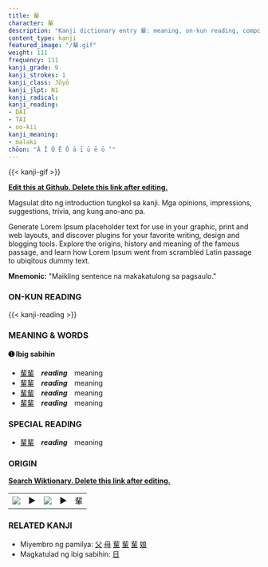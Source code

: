```yaml
---
title: 輩
character: 輩
description: "Kanji dictionary entry 輩: meaning, on-kun reading, compounds, origin, related kanji"
content_type: kanji
featured_image: "/輩.gif"
weight: 111
frequency: 111
kanji_grade: 9
kanji_strokes: 1
kanji_class: Jōyō
kanji_jlpt: N1
kanji_radical: 
kanji_reading: 
- DAI
- TAI
- oo-kii
kanji_meaning:
- malaki
chōon: "Ā Ī Ū Ē Ō ā ī ū ē ō ’"
---
```

[//]: # (Don't edit the line below. Kanji animated GIF code is automatically generated.)
{{< kanji-gif >}}

[//]: # (Edit below this line.)

**[Edit this at Github. Delete this link after editing.](https://github.com/tim0g/tim/tree/main/content/kanji/輩/index.md)**

Magsulat dito ng introduction tungkol sa kanji. Mga opinions, impressions, suggestions, trivia, ang kung ano-ano pa.

Generate Lorem Ipsum placeholder text for use in your graphic, print and web layouts, and discover plugins for your favorite writing, design and blogging tools. Explore the origins, history and meaning of the famous passage, and learn how Lorem Ipsum went from scrambled Latin passage to ubiqitous dummy text.
 
**Mnemonic:** "Maikling sentence na makakatulong sa pagsaulo."

### ON-KUN READING

[//]: # (Don't edit the line below. ON-KUN READING code is automatically generated.)
{{< kanji-reading >}}

### MEANING & WORDS

#### ➊ **Ibig sabihin**
  - [輩](../輩)[輩](../輩)　***reading***　meaning
  - [輩](../輩)[輩](../輩)　***reading***　meaning
  - [輩](../輩)[輩](../輩)　***reading***　meaning
  - [輩](../輩)[輩](../輩)　***reading***　meaning

### SPECIAL READING
  - [輩](../輩)[輩](../輩)　***reading***　meaning

### ORIGIN

**[Search Wiktionary. Delete this link after editing.](https://wiktionary.org/wiki/輩)**
<table class="kanji-table"><tr><td>
<img src="60px-輩-bronze.svg.png">
</td><td>▶</td><td>
<img src="60px-輩-oracle.svg.png">
</td><td>▶</td>
<td class="kanji-origin">輩</td>
</tr></table>

### RELATED KANJI
- Miyembro ng pamilya: [父](../父) [母](../母) [輩](../輩) [輩](../輩) [輩](../輩) [娘](../娘)
- Magkatulad ng ibig sabihin: [日](../日)
